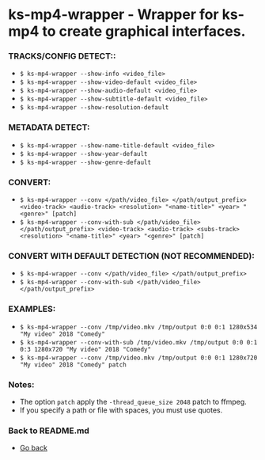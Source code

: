 ks-mp4-wrapper - Wrapper for ks-mp4 to create graphical interfaces.
===================================================================

### TRACKS/CONFIG DETECT::

  * `$ ks-mp4-wrapper --show-info <video_file>`
  * `$ ks-mp4-wrapper --show-video-default <video_file>`
  * `$ ks-mp4-wrapper --show-audio-default <video_file>`
  * `$ ks-mp4-wrapper --show-subtitle-default <video_file>`
  * `$ ks-mp4-wrapper --show-resolution-default`

### METADATA DETECT:
  
  * `$ ks-mp4-wrapper --show-name-title-default <video_file>`
  * `$ ks-mp4-wrapper --show-year-default`
  * `$ ks-mp4-wrapper --show-genre-default`
    
### CONVERT:
  
  * `$ ks-mp4-wrapper --conv </path/video_file> </path/output_prefix> <video-track> <audio-track> <resolution> "<name-title>" <year> "<genre>" [patch]`
  * `$ ks-mp4-wrapper --conv-with-sub </path/video_file> </path/output_prefix> <video-track> <audio-track> <subs-track> <resolution> "<name-title>" <year> "<genre>" [patch]`
    
### CONVERT WITH DEFAULT DETECTION (NOT RECOMMENDED):

  * `$ ks-mp4-wrapper --conv </path/video_file> </path/output_prefix>`
  * `$ ks-mp4-wrapper --conv-with-sub </path/video_file> </path/output_prefix>`
    
### EXAMPLES:

  * `$ ks-mp4-wrapper --conv /tmp/video.mkv /tmp/output 0:0 0:1 1280x534 "My video" 2018 "Comedy"`
  * `$ ks-mp4-wrapper --conv-with-sub /tmp/video.mkv /tmp/output 0:0 0:1 0:3 1280x720 "My video" 2018 "Comedy"`
  * `$ ks-mp4-wrapper --conv /tmp/video.mkv /tmp/output 0:0 0:1 1280x720 "My video" 2018 "Comedy" patch`
    
### Notes:

  * The option `patch` apply the `-thread_queue_size 2048` patch to ffmpeg.
  * If you specify a path or file with spaces, you must use quotes.
    
### Back to README.md
    
* [Go back](https://github.com/q3aql/ks-tools/blob/main/README.md)
  